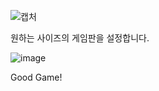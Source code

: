 ![캡처](https://github.com/GarbageCode1984/mines_weeper/assets/75023330/a6016989-bf3a-4ee4-a8bd-4207c571a1e8)

원하는 사이즈의 게임판을 설정합니다.







![image](https://github.com/GarbageCode1984/mines_weeper/assets/75023330/1950cd76-9328-4326-82d7-4fd3cec2c7db)

Good Game!
